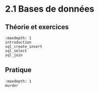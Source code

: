 <!-- Copyright 2024 Maxime Jan <maxime.jan@edufr.ch> -->
<!-- SPDX-License-Identifier: CC-BY-NC-SA-4.0 -->

# 2.1 Bases de données

## Théorie et exercices
```{toctree}
:maxdepth: 1
introduction
sql_create_insert
sql_select
sql_join
```

## Pratique
```{toctree}
:maxdepth: 1
murder
```